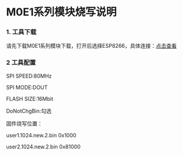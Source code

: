 # M0E1系列模块烧写说明

### 1. 工具下载

请先下载M0E1系列模块下载，打开后选择ESP8266，具体连接：[点击查看](https://share.weiyun.com/5Oi0xqG)

### 2 工具配置

SPI SPEED:80MHz

SPI MODE:DOUT

FLASH SIZE:16Mbit

DoNotChgBin:勾选

固件烧写位置：

user1.1024.new.2.bin  0x1000

user2.1024.new.2.bin  0x81000
